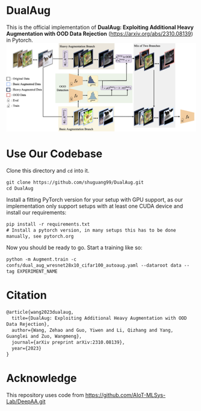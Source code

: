 # DualAug
This is the official implementation of **DualAug: Exploiting Additional Heavy Augmentation with OOD Data Rejection** (https://arxiv.org/abs/2310.08139) in Pytorch.
![figure3.png](figure3.png)

# Use Our Codebase
Clone this directory and ```cd``` into it.
```
git clone https://github.com/shuguang99/DualAug.git
cd DualAug
```

Install a fitting PyTorch version for your setup with GPU support, as our implementation only support setups with at least one CUDA device and install our requirements:
```
pip install -r requirements.txt
# Install a pytorch version, in many setups this has to be done manually, see pytorch.org
```

Now you should be ready to go. Start a training like so:
```
python -m Augment.train -c confs/dual_aug_wresnet28x10_cifar100_autoaug.yaml --dataroot data --tag EXPERIMENT_NAME
```
# Citation
```
@article{wang2023dualaug,
  title={DualAug: Exploiting Additional Heavy Augmentation with OOD Data Rejection},
  author={Wang, Zehao and Guo, Yiwen and Li, Qizhang and Yang, Guanglei and Zuo, Wangmeng},
  journal={arXiv preprint arXiv:2310.08139},
  year={2023}
}
```
# Acknowledge
This repository uses code from https://github.com/AIoT-MLSys-Lab/DeepAA.git